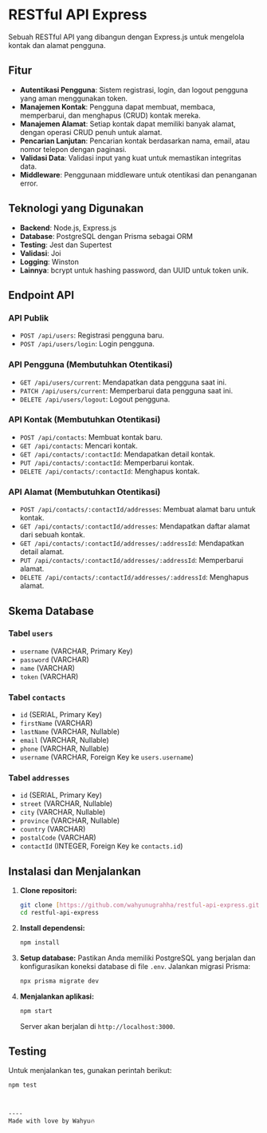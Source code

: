 
# RESTful API Express

Sebuah RESTful API yang dibangun dengan Express.js untuk mengelola kontak dan alamat pengguna.

## Fitur

* **Autentikasi Pengguna**: Sistem registrasi, login, dan logout pengguna yang aman menggunakan token.
* **Manajemen Kontak**: Pengguna dapat membuat, membaca, memperbarui, dan menghapus (CRUD) kontak mereka.
* **Manajemen Alamat**: Setiap kontak dapat memiliki banyak alamat, dengan operasi CRUD penuh untuk alamat.
* **Pencarian Lanjutan**: Pencarian kontak berdasarkan nama, email, atau nomor telepon dengan paginasi.
* **Validasi Data**: Validasi input yang kuat untuk memastikan integritas data.
* **Middleware**: Penggunaan middleware untuk otentikasi dan penanganan error.

## Teknologi yang Digunakan

* **Backend**: Node.js, Express.js
* **Database**: PostgreSQL dengan Prisma sebagai ORM
* **Testing**: Jest dan Supertest
* **Validasi**: Joi
* **Logging**: Winston
* **Lainnya**: bcrypt untuk hashing password, dan UUID untuk token unik.

## Endpoint API

### API Publik

* `POST /api/users`: Registrasi pengguna baru.
* `POST /api/users/login`: Login pengguna.

### API Pengguna (Membutuhkan Otentikasi)

* `GET /api/users/current`: Mendapatkan data pengguna saat ini.
* `PATCH /api/users/current`: Memperbarui data pengguna saat ini.
* `DELETE /api/users/logout`: Logout pengguna.

### API Kontak (Membutuhkan Otentikasi)

* `POST /api/contacts`: Membuat kontak baru.
* `GET /api/contacts`: Mencari kontak.
* `GET /api/contacts/:contactId`: Mendapatkan detail kontak.
* `PUT /api/contacts/:contactId`: Memperbarui kontak.
* `DELETE /api/contacts/:contactId`: Menghapus kontak.

### API Alamat (Membutuhkan Otentikasi)

* `POST /api/contacts/:contactId/addresses`: Membuat alamat baru untuk kontak.
* `GET /api/contacts/:contactId/addresses`: Mendapatkan daftar alamat dari sebuah kontak.
* `GET /api/contacts/:contactId/addresses/:addressId`: Mendapatkan detail alamat.
* `PUT /api/contacts/:contactId/addresses/:addressId`: Memperbarui alamat.
* `DELETE /api/contacts/:contactId/addresses/:addressId`: Menghapus alamat.

## Skema Database

### Tabel `users`

* `username` (VARCHAR, Primary Key)
* `password` (VARCHAR)
* `name` (VARCHAR)
* `token` (VARCHAR)


### Tabel `contacts`

* `id` (SERIAL, Primary Key)
* `firstName` (VARCHAR)
* `lastName` (VARCHAR, Nullable)
* `email` (VARCHAR, Nullable)
* `phone` (VARCHAR, Nullable)
* `username` (VARCHAR, Foreign Key ke `users.username`)



### Tabel `addresses`

* `id` (SERIAL, Primary Key)
* `street` (VARCHAR, Nullable)
* `city` (VARCHAR, Nullable)
* `province` (VARCHAR, Nullable)
* `country` (VARCHAR)
* `postalCode` (VARCHAR)
* `contactId` (INTEGER, Foreign Key ke `contacts.id`)



## Instalasi dan Menjalankan

1.  **Clone repositori:**
    ```bash
    git clone [https://github.com/wahyunugrahha/restful-api-express.git](https://github.com/wahyunugrahha/restful-api-express.git)
    cd restful-api-express
    ```

2.  **Install dependensi:**
    ```bash
    npm install
    ```

3.  **Setup database:**
    Pastikan Anda memiliki PostgreSQL yang berjalan dan konfigurasikan koneksi database di file `.env`. Jalankan migrasi Prisma:
    ```bash
    npx prisma migrate dev
    ```

4.  **Menjalankan aplikasi:**
    ```bash
    npm start
    ```
    Server akan berjalan di `http://localhost:3000`.

## Testing

Untuk menjalankan tes, gunakan perintah berikut:

```bash
npm test



----
Made with love by Wahyu🔥
